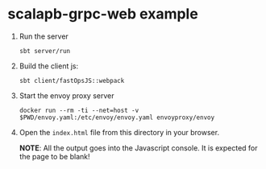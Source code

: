 # scalapb-grpc-web example

1. Run the server

   ```
   sbt server/run
   ```

2. Build the client js:

   ```
   sbt client/fastOpsJS::webpack
   ```

3. Start the envoy proxy server

   ```
   docker run --rm -ti --net=host -v $PWD/envoy.yaml:/etc/envoy/envoy.yaml envoyproxy/envoy
   ```

4. Open the `index.html` file from this directory in your browser.

   **NOTE**: All the output goes into the Javascript console. It is expected for the
   page to be blank!
